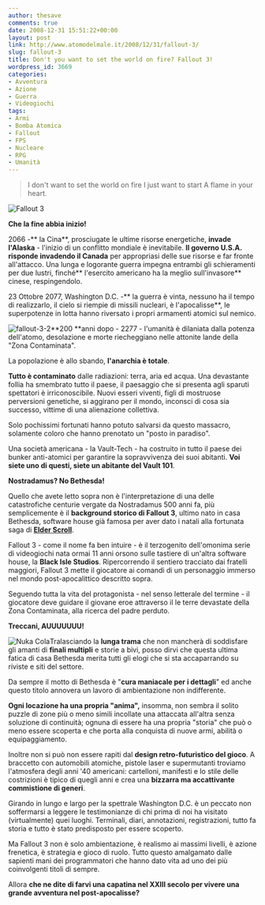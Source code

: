 ```yaml
---
author: thesave
comments: true
date: 2008-12-31 15:51:22+00:00
layout: post
link: http://www.atomodelmale.it/2008/12/31/fallout-3/
slug: fallout-3
title: Don't you want to set the world on fire? Fallout 3!
wordpress_id: 3669
categories:
- Avventura
- Azione
- Guerra
- Videogiochi
tags:
- Armi
- Bomba Atomica
- Fallout
- FPS
- Nucleare
- RPG
- Umanità
---
```


<blockquote>
I don't want to set the world on fire
I just want to start
A flame in your heart.
</blockquote>




![Fallout 3](http://www.atomodelmale.it/wp-content/uploads/2008/12/meduzarts__fallout_3___dc_by_i_netgrafx.jpg)


**Che la fine abbia inizio!**

2066 -** la Cina**, prosciugate le ultime risorse energetiche, **invade l'Alaska** - l'inizio di un conflitto mondiale è inevitabile. **Il governo U.S.A. risponde invadendo il Canada** per appropriasi delle sue risorse e far fronte all'attacco. Una lunga e logorante guerra impegna entrambi gli schieramenti per due lustri, finché** l'esercito americano ha la meglio sull'invasore** cinese, respingendolo.

23 Ottobre 2077, Washington D.C. -** la guerra è vinta, nessuno ha il tempo di realizzarlo, il cielo si riempie di missili nucleari, è l'apocalisse**, le superpotenze in lotta hanno riversato i propri armamenti atomici sul nemico.

![fallout-3-2](http://www.atomodelmale.it/wp-content/uploads/2008/12/fallout-3-2.jpg)**200 **anni dopo - 2277 - l'umanità è dilaniata dalla potenza dell'atomo, desolazione e morte riecheggiano nelle attonite lande della "Zona Contaminata".

La popolazione è allo sbando, **l'anarchia è totale**.

**Tutto è contaminato** dalle radiazioni: terra, aria ed acqua. Una devastante follia ha smembrato tutto il paese, il paesaggio che si presenta agli sparuti spettatori è irriconoscibile. Nuovi esseri viventi, figli di mostruose perversioni genetiche, si aggirano per il mondo, inconsci di cosa sia successo, vittime di una alienazione collettiva.

Solo pochissimi fortunati hanno potuto salvarsi da questo massacro, solamente coloro che hanno prenotato un "posto in paradiso".

Una società americana - la Vault-Tech - ha costruito in tutto il paese dei bunker anti-atomici per garantire la sopravvivenza dei suoi abitanti. **Voi siete uno di questi, siete un abitante del Vault 101**.<!-- more -->

**Nostradamus? No Bethesda!**

Quello che avete letto sopra non è l'interpretazione di una delle catastrofiche centurie vergate da Nostradamus 500 anni fa, più semplicemente è il **background storico di Fallout 3**, ultimo nato in casa Bethesda, software house già famosa per aver dato i natali alla fortunata saga di [**Elder Scroll**](http://it.wikipedia.org/wiki/The_Elder_Scrolls).

Fallout 3 - come il nome fa ben intuire - è il terzogenito dell'omonima serie di videogiochi nata ormai 11 anni orsono sulle tastiere di un'altra software house, la **Black Isle Studios**. Ripercorrendo il sentiero tracciato dai fratelli maggiori, Fallout 3 mette il giocatore ai comandi di un personaggio immerso nel mondo post-apocalittico descritto sopra.

Seguendo tutta la vita del protagonista - nel senso letterale del termine - il giocatore deve guidare il giovane eroe attraverso il le terre devastate della Zona Contaminata, alla ricerca del padre perduto.

**Treccani, AUUUUUUU!**

![Nuka Cola](http://www.atomodelmale.it/wp-content/uploads/2008/12/nuka_cola__fallout_style__by_whatpayne.jpg)Tralasciando la **lunga trama** che non mancherà di soddisfare gli amanti di **finali multipli** e storie a bivi, posso dirvi che questa ultima fatica di casa Bethesda merita tutti gli elogi che si sta accaparrando su riviste e siti del settore.

Da sempre il motto di Bethesda è "**cura maniacale per i dettagli**" ed anche questo titolo annovera un lavoro di ambientazione non indifferente.

**Ogni locazione ha una propria "anima",** insomma, non sembra il solito puzzle di zone più o meno simili incollate una attaccata all'altra senza soluzione di continuità; ognuna di essere ha una propria "storia" che può o meno essere scoperta e che porta alla conquista di nuove armi, abilità o equipaggiamento.

Inoltre non si può non essere rapiti dal **design retro-futuristico del gioco**. A braccetto con automobili atomiche, pistole laser e supermutanti troviamo l'atmosfera degli anni '40 americani: cartelloni, manifesti e lo stile delle costrizioni è tipico di quegli anni e crea una **bizzarra ma accattivante commistione di generi**.

Girando in lungo e largo per la spettrale Washington D.C. è un peccato non soffermarsi a leggere le testimonianze di chi prima di noi ha visitato (virtualmente) quei luoghi. Terminali, diari, annotazioni, registrazioni, tutto fa storia e tutto è stato predisposto per essere scoperto.

Ma Fallout 3 non è solo ambientazione, è realismo ai massimi livelli, è azione frenetica, è strategia e gioco di ruolo. Tutto questo amalgamato dalle sapienti mani dei programmatori che hanno dato vita ad uno dei più coinvolgenti titoli di sempre.

Allora **che ne dite di farvi una capatina nel XXIII secolo per vivere una grande avventura nel post-apocalisse?**
